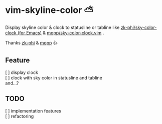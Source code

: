 # vim-skyline-color :partly_sunny:

Display skyline color & clock to  statusline or tabline
like [zk-phi/sky-color-clock (for Emacs)](https://github.com/zk-phi/sky-color-clock) & [mopp/sky-color-clock.vim](https://github.com/mopp/sky-color-clock.vim) .

Thanks [zk-phi](https://github.com/zk-phi) & [mopp](https://github.com/mopp) :+1:  

## Feature

[ ] display clock  
[ ] clock with sky color in statusline and tabline  
and...?

## TODO

[ ] implementation features  
[ ] refactoring  


